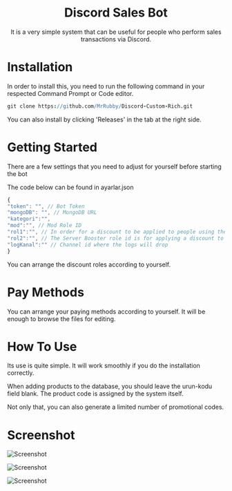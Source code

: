 <h1 align="center">Discord Sales Bot</h1>

<p align="center">It is a very simple system that can be useful for people who perform sales transactions via Discord.</p>

# 

# Installation
In order to install this, you need to run the following command in your respected Command Prompt or Code editor.

```coffeescript
git clone https://github.com/MrRubby/Discord-Custom-Rich.git
```

You can also install by clicking 'Releases' in the tab at the right side.

#

# Getting Started

There are a few settings that you need to adjust for yourself before starting the bot

The code below can be found in ayarlar.json

```js
{
"token": "", // Bot Token
"mongoDB": "", // MongoDB URL
"kategori":"",
"mod":"", // Mod Role ID
"rol1":"", // In order for a discount to be applied to people using the Youtube Join membership
"rol2":"", // The Server Booster role id is for applying a discount to the user who presses boost to the server.
"logKanal":"" // Channel id where the logs will drop
}
```

You can arrange the discount roles according to yourself.

#

# Pay Methods

You can arrange your paying methods according to yourself. It will be enough to browse the files for editing.

#

# How To Use

Its use is quite simple. It will work smoothly if you do the installation correctly.

When adding products to the database, you should leave the urun-kodu field blank. The product code is assigned by the system itself.

Not only that, you can also generate a limited number of promotional codes.

#

# Screenshot

![Screenshot](https://raw.githubusercontent.com/MrRubby/Discord-Custom-Rich/master/urun-ekle.png)

![Screenshot](https://raw.githubusercontent.com/MrRubby/Discord-Custom-Rich/master/urunler.png)

![Screenshot](https://raw.githubusercontent.com/MrRubby/Discord-Custom-Rich/master/urun-bilgi.png)